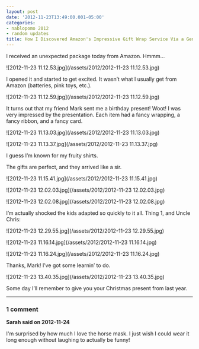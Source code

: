 ```yaml
---
layout: post
date: '2012-11-23T13:49:00.001-05:00'
categories:
- nablopomo 2012
- random updates
title: How I Discovered Amazon's Impressive Gift Wrap Service Via a Generous Friend
---
```


I received an unexpected package today from Amazon. Hmmm…

![2012-11-23 11.12.53.jpg](/assets/2012/2012-11-23 11.12.53.jpg)

I opened it and started to get excited. It wasn’t what I usually get from Amazon (batteries, pink toys, etc.).

![2012-11-23 11.12.59.jpg](/assets/2012/2012-11-23 11.12.59.jpg)

It turns out that my friend Mark sent me a birthday present! Woot! I was very impressed by the presentation. Each item had a fancy wrapping, a fancy ribbon, and a fancy card.

![2012-11-23 11.13.03.jpg](/assets/2012/2012-11-23 11.13.03.jpg)

![2012-11-23 11.13.37.jpg](/assets/2012/2012-11-23 11.13.37.jpg)

I guess I’m known for my fruity shirts. 

The gifts are perfect, and they arrived like a sir.

![2012-11-23 11.15.41.jpg](/assets/2012/2012-11-23 11.15.41.jpg)

![2012-11-23 12.02.03.jpg](/assets/2012/2012-11-23 12.02.03.jpg)

![2012-11-23 12.02.08.jpg](/assets/2012/2012-11-23 12.02.08.jpg)

I’m actually shocked the kids adapted so quickly to it all. Thing 1, and Uncle Chris:

![2012-11-23 12.29.55.jpg](/assets/2012/2012-11-23 12.29.55.jpg)

![2012-11-23 11.16.14.jpg](/assets/2012/2012-11-23 11.16.14.jpg)

![2012-11-23 11.16.24.jpg](/assets/2012/2012-11-23 11.16.24.jpg)

Thanks, Mark! I’ve got some learnin’ to do.

![2012-11-23 13.40.35.jpg](/assets/2012/2012-11-23 13.40.35.jpg)  

Some day I’ll remember to give you your Christmas present from last year.

---

### 1 comment

**Sarah said on 2012-11-24**

I'm surprised by how much I love the horse mask.  I just wish I could wear it long enough without laughing to actually be funny!

